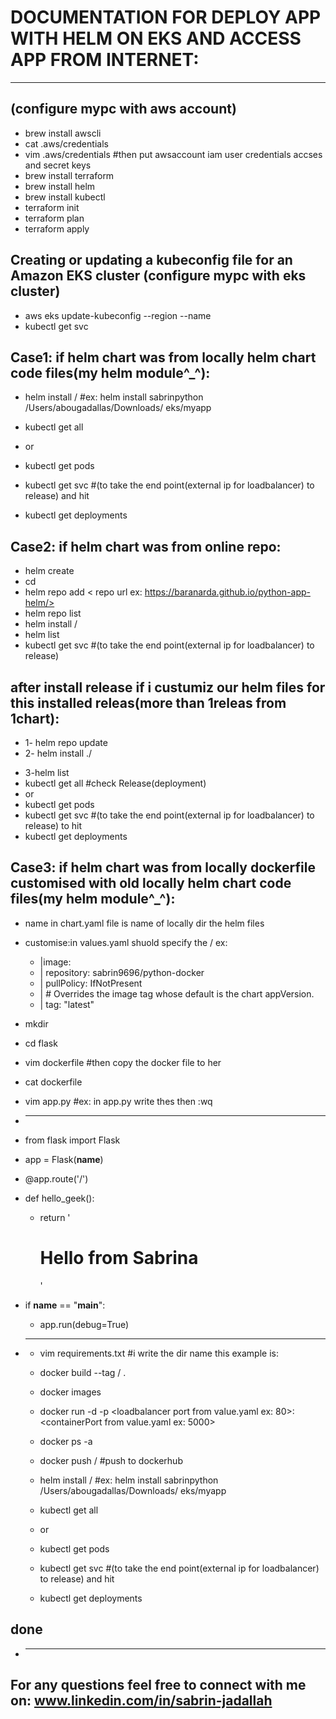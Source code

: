 # DOCUMENTATION FOR DEPLOY APP WITH HELM ON EKS AND ACCESS APP FROM INTERNET:
_______________________________________________________________________________
## (configure mypc with aws account)
* brew install awscli
* cat .aws/credentials
* vim .aws/credentials #then put awsaccount iam user credentials accses and secret keys
* brew install terraform
* brew install helm
* brew install kubectl
* terraform init
* terraform plan 
* terraform apply
## Creating or updating a kubeconfig file for an Amazon EKS cluster (configure mypc with eks cluster)
* aws eks update-kubeconfig --region <region code> --name <cluster name>
* kubectl get svc
## Case1: if helm chart was from locally helm chart code files(my helm module^_^):
 * helm install <ReleaseName> /<helm files dir path> #ex: helm install  sabrinpython  /Users/abougadallas/Downloads/
  eks/myapp

 * kubectl get all
 * or
 * kubectl get pods   
 * kubectl get svc #(to take the end point(external ip for loadbalancer) to release) and hit
 * kubectl get deployments
## Case2: if helm chart was from online repo:
 * helm create <folder name>
 * cd <folder name>
 * helm repo add <reponame>  <  repo url ex: https://baranarda.github.io/python-app-helm/>
 * helm repo list
 * helm install <reponame>/<ReleaseName>
 * helm list
 * kubectl get svc #(to take the end point(external ip for loadbalancer) to release)
 ## after install release if i custumiz our helm files for this installed releas(more than 1releas from 1chart):
   * 1- helm repo update
   * 2- helm install <New ReleaseName> ./<dir name for helm files> 
   * 3-helm list
 * kubectl get all  #check Release(deployment)
 * or
 * kubectl get pods   
 * kubectl get svc #(to take the end point(external ip for loadbalancer) to release) to hit
 * kubectl get deployments
## Case3: if helm chart was from locally dockerfile customised with old locally helm chart code files(my helm module^_^):
* name in chart.yaml file is name of locally dir the helm files
* customise:in values.yaml shuold specify the <dockerhub username ex: sabrin9696>/<image name :ex python-docker> ex:
   * |image:
   * | repository: sabrin9696/python-docker 
   * | pullPolicy: IfNotPresent
   * | # Overrides the image tag whose default is the chart appVersion.
   * | tag: "latest"

 * mkdir <name ex:flask>
 * cd flask
 * vim dockerfile  #then copy the docker file to her
 * cat dockerfile
 * vim app.py  #ex: in app.py write thes then :wq     
 * __________________________________________
  * from flask import Flask                 
  * app = Flask(__name__)                   
                                          
  * @app.route('/')                         
  * def hello_geek():                       
    * return '<h1>Hello from Sabrina</h2>'  
                                             
                                            
  * if __name__ == "__main__":              
    * app.run(debug=True)                   
* __________________________________________
  * vim requirements.txt  #i write the dir name this example is: <flask>
  * docker build --tag <my dockerhub username ex: sabrin9696>/<image name :ex python-docker> .
  * docker images
  * docker run -d -p <loadbalancer port from value.yaml ex: 80>:<containerPort from value.yaml ex: 5000> <image name: python-docker> 
  * docker ps -a
  * docker push <my dockerhub username : sabrin9696>/<image name: python-docker>   #push to dockerhub
  * helm install <ReleaseName> /<helm files dir path> #ex: helm install  sabrinpython  /Users/abougadallas/Downloads/
  eks/myapp

  * kubectl get all
  * or
  * kubectl get pods   
  * kubectl get svc #(to take the end point(external ip for loadbalancer) to release) and hit
  * kubectl get deployments
## done
* ______________________________________________________________________________________________________________
## For any questions feel free to connect with me on: www.linkedin.com/in/sabrin-jadallah


